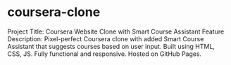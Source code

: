 # coursera-clone
Project Title: Coursera Website Clone with Smart Course Assistant Feature Description: Pixel-perfect Coursera clone with added Smart Course Assistant that suggests courses based on user input. Built using HTML, CSS, JS. Fully functional and responsive. Hosted on GitHub Pages.

